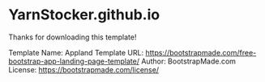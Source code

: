 # YarnStocker.github.io


Thanks for downloading this template!

Template Name: Appland
Template URL: https://bootstrapmade.com/free-bootstrap-app-landing-page-template/
Author: BootstrapMade.com
License: https://bootstrapmade.com/license/
